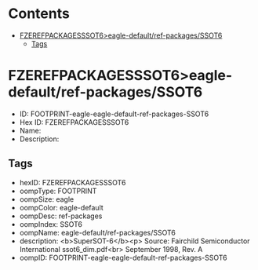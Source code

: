 



Contents
========

* [FZEREFPACKAGESSSOT6>eagle-default/ref-packages/SSOT6](#fzerefpackagesssot6eagle-defaultref-packagesssot6)
	* [Tags](#tags)

# FZEREFPACKAGESSSOT6>eagle-default/ref-packages/SSOT6

- ID: FOOTPRINT-eagle-eagle-default-ref-packages-SSOT6
- Hex ID: FZEREFPACKAGESSSOT6
- Name: 
- Description: 

## Tags

- hexID: FZEREFPACKAGESSSOT6
- oompType: FOOTPRINT
- oompSize: eagle
- oompColor: eagle-default
- oompDesc: ref-packages
- oompIndex: SSOT6
- oompName: eagle-default/ref-packages/SSOT6
- description: &lt;b&gt;SuperSOT-6&lt;/b&gt;&lt;p&gt;&#xD;
Source:  Fairchild Semiconductor International ssot6_dim.pdf&lt;br&gt;&#xD;
  September 1998, Rev. A
- oompID: FOOTPRINT-eagle-eagle-default-ref-packages-SSOT6
